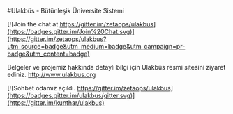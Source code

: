 #Ulakbüs - Bütünleşik Üniversite Sistemi

[![Join the chat at https://gitter.im/zetaops/ulakbus](https://badges.gitter.im/Join%20Chat.svg)](https://gitter.im/zetaops/ulakbus?utm_source=badge&utm_medium=badge&utm_campaign=pr-badge&utm_content=badge)

Belgeler ve projemiz hakkında detaylı bilgi için Ulakbüs resmi sitesini ziyaret ediniz. http://www.ulakbus.org

[![Sohbet odamız açıldı. https://gitter.im/zetaops/ulakbus](https://badges.gitter.im/ulakbus/gitter.svg)](https://gitter.im/kunthar/ulakbus)

